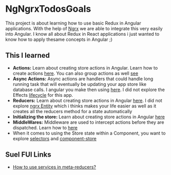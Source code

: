 # NgNgrxTodosGoals

This project is about learning how to use basic Redux in Angular applications. With the help of [Ngrx](https://ngrx.io/docs) we are able to integrate this very easily into Angular. I know all about Redux in React applications i just wanted to know how to apply thesame concepts in Angular ;)

## This I learned

- **Actions:** Learn about creating store actions in Angular. Learn how to create actions [here](https://ngrx.io/guide/store/actions). You can also group actions as well [see](https://ngrx.io/guide/store/action-groups)
- **Async Actions:** Async actions are handlers that could handle long running task that will eventually be updating your app store like database calls. I angular you make then using [here](https://ngrx.io/guide/effects/operators). I did not explore the Effects [lifecycle](https://ngrx.io/guide/effects/lifecycle) for this app.
- **Reducers:** Learn about creating store actions in Angular [here](https://ngrx.io/guide/store/reducers). I did not explore [ngrx Entity](https://ngrx.io/guide/entity) which i thinks makes your life easier as well as it creates all the reducers method for a state automatically
- **Initializing the store:** Learn about creating store actions in Angular [here](https://ngrx.io/guide/store/feature-creators)
- **MiddleWares:** Middleware are used to intercept actions before they are dispatched. Learn how to [here](https://ngrx.io/guide/store/metareducers)
- When it comes to using the Store state within a Component, you want to explore [selectors](https://ngrx.io/guide/store/selectors) and [component-store](https://ngrx.io/guide/component-store/initialization)

## Suel FUl Links

- [How to use services in meta-reducers?](https://stackoverflow.com/questions/58066622/ngrx-how-to-use-services-in-meta-reducers)
